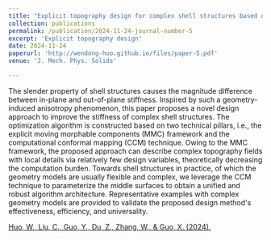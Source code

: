 ```yaml
---
title: "Explicit topography design for complex shell structures based on embedded spline components"
collection: publications
permalink: /publication/2024-11-24-journal-number-5
excerpt: 'Explicit topography design'
date: 2024-11-24
paperurl: 'http://wendong-huo.github.io/files/paper-5.pdf'
venue: 'J. Mech. Phys. Solids'

---
```

The slender property of shell structures causes the magnitude difference between in-plane and out-of-plane stiffness. Inspired by such a geometry-induced anisotropy phenomenon, this paper proposes a novel design approach to improve the stiffness of complex shell structures. The optimization algorithm is constructed based on two technical pillars, i.e., the explicit moving morphable components (MMC) framework and the computational conformal mapping (CCM) technique. 
Owing to the MMC framework, the proposed approach can describe complex topography fields with local details via relatively few design variables, theoretically decreasing the computation burden. Towards shell structures in practice, of which the geometry models are usually flexible and complex, we leverage the CCM technique to parameterize the middle surfaces to obtain a unified and robust algorithm architecture. Representative examples with complex geometry models are provided to validate the proposed design method's effectiveness, efficiency, and universality.

[Huo, W., Liu, C., Guo, Y., Du, Z., Zhang, W., & Guo, X. (2024).](https://doi.org/10.1016/j.jmps.2024.105974) 
